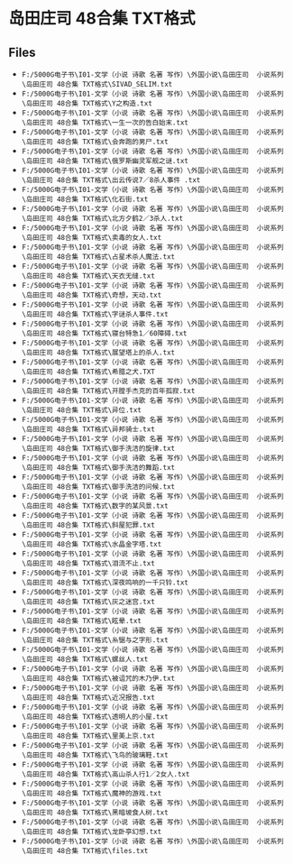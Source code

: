 # 岛田庄司 48合集 TXT格式

## Files

- `F:/5000G电子书\I01-文学（小说 诗歌 名著 写作）\外国小说\岛田庄司  小说系列\岛田庄司 48合集 TXT格式\SIVAD_SELIM.txt`
- `F:/5000G电子书\I01-文学（小说 诗歌 名著 写作）\外国小说\岛田庄司  小说系列\岛田庄司 48合集 TXT格式\Y之构造.txt`
- `F:/5000G电子书\I01-文学（小说 诗歌 名著 写作）\外国小说\岛田庄司  小说系列\岛田庄司 48合集 TXT格式\一生一次的告白始末.txt`
- `F:/5000G电子书\I01-文学（小说 诗歌 名著 写作）\外国小说\岛田庄司  小说系列\岛田庄司 48合集 TXT格式\会奔跑的男尸.txt`
- `F:/5000G电子书\I01-文学（小说 诗歌 名著 写作）\外国小说\岛田庄司  小说系列\岛田庄司 48合集 TXT格式\俄罗斯幽灵军舰之谜.txt`
- `F:/5000G电子书\I01-文学（小说 诗歌 名著 写作）\外国小说\岛田庄司  小说系列\岛田庄司 48合集 TXT格式\出云传说7／8杀人事件 .txt`
- `F:/5000G电子书\I01-文学（小说 诗歌 名著 写作）\外国小说\岛田庄司  小说系列\岛田庄司 48合集 TXT格式\化石街.txt`
- `F:/5000G电子书\I01-文学（小说 诗歌 名著 写作）\外国小说\岛田庄司  小说系列\岛田庄司 48合集 TXT格式\北方夕鹤2／3杀人.txt`
- `F:/5000G电子书\I01-文学（小说 诗歌 名著 写作）\外国小说\岛田庄司  小说系列\岛田庄司 48合集 TXT格式\卖毒的女人.txt`
- `F:/5000G电子书\I01-文学（小说 诗歌 名著 写作）\外国小说\岛田庄司  小说系列\岛田庄司 48合集 TXT格式\占星术杀人魔法.txt`
- `F:/5000G电子书\I01-文学（小说 诗歌 名著 写作）\外国小说\岛田庄司  小说系列\岛田庄司 48合集 TXT格式\天衣无缝.txt`
- `F:/5000G电子书\I01-文学（小说 诗歌 名著 写作）\外国小说\岛田庄司  小说系列\岛田庄司 48合集 TXT格式\奇想，天动.txt`
- `F:/5000G电子书\I01-文学（小说 诗歌 名著 写作）\外国小说\岛田庄司  小说系列\岛田庄司 48合集 TXT格式\字谜杀人事件.txt`
- `F:/5000G电子书\I01-文学（小说 诗歌 名著 写作）\外国小说\岛田庄司  小说系列\岛田庄司 48合集 TXT格式\寝台特急1／60障碍.txt`
- `F:/5000G电子书\I01-文学（小说 诗歌 名著 写作）\外国小说\岛田庄司  小说系列\岛田庄司 48合集 TXT格式\展望塔上的杀人.txt`
- `F:/5000G电子书\I01-文学（小说 诗歌 名著 写作）\外国小说\岛田庄司  小说系列\岛田庄司 48合集 TXT格式\希腊之犬.TXT`
- `F:/5000G电子书\I01-文学（小说 诗歌 名著 写作）\外国小说\岛田庄司  小说系列\岛田庄司 48合集 TXT格式\开膛手杰克的百年孤寂.txt`
- `F:/5000G电子书\I01-文学（小说 诗歌 名著 写作）\外国小说\岛田庄司  小说系列\岛田庄司 48合集 TXT格式\异位.txt`
- `F:/5000G电子书\I01-文学（小说 诗歌 名著 写作）\外国小说\岛田庄司  小说系列\岛田庄司 48合集 TXT格式\异邦骑士.txt`
- `F:/5000G电子书\I01-文学（小说 诗歌 名著 写作）\外国小说\岛田庄司  小说系列\岛田庄司 48合集 TXT格式\御手洗洁的旋律.txt`
- `F:/5000G电子书\I01-文学（小说 诗歌 名著 写作）\外国小说\岛田庄司  小说系列\岛田庄司 48合集 TXT格式\御手洗洁的舞蹈.txt`
- `F:/5000G电子书\I01-文学（小说 诗歌 名著 写作）\外国小说\岛田庄司  小说系列\岛田庄司 48合集 TXT格式\御手洗洁的问候.txt`
- `F:/5000G电子书\I01-文学（小说 诗歌 名著 写作）\外国小说\岛田庄司  小说系列\岛田庄司 48合集 TXT格式\数字的某风景.txt`
- `F:/5000G电子书\I01-文学（小说 诗歌 名著 写作）\外国小说\岛田庄司  小说系列\岛田庄司 48合集 TXT格式\斜屋犯罪.txt`
- `F:/5000G电子书\I01-文学（小说 诗歌 名著 写作）\外国小说\岛田庄司  小说系列\岛田庄司 48合集 TXT格式\水晶金字塔.txt`
- `F:/5000G电子书\I01-文学（小说 诗歌 名著 写作）\外国小说\岛田庄司  小说系列\岛田庄司 48合集 TXT格式\泪流不止.txt`
- `F:/5000G电子书\I01-文学（小说 诗歌 名著 写作）\外国小说\岛田庄司  小说系列\岛田庄司 48合集 TXT格式\深夜鸣响的一千只铃.txt`
- `F:/5000G电子书\I01-文学（小说 诗歌 名著 写作）\外国小说\岛田庄司  小说系列\岛田庄司 48合集 TXT格式\灰之迷宫.txt`
- `F:/5000G电子书\I01-文学（小说 诗歌 名著 写作）\外国小说\岛田庄司  小说系列\岛田庄司 48合集 TXT格式\眩晕.txt`
- `F:/5000G电子书\I01-文学（小说 诗歌 名著 写作）\外国小说\岛田庄司  小说系列\岛田庄司 48合集 TXT格式\糸锯与之字形.txt`
- `F:/5000G电子书\I01-文学（小说 诗歌 名著 写作）\外国小说\岛田庄司  小说系列\岛田庄司 48合集 TXT格式\螺丝人.txt`
- `F:/5000G电子书\I01-文学（小说 诗歌 名著 写作）\外国小说\岛田庄司  小说系列\岛田庄司 48合集 TXT格式\被诅咒的木乃伊.txt`
- `F:/5000G电子书\I01-文学（小说 诗歌 名著 写作）\外国小说\岛田庄司  小说系列\岛田庄司 48合集 TXT格式\近况报告.txt`
- `F:/5000G电子书\I01-文学（小说 诗歌 名著 写作）\外国小说\岛田庄司  小说系列\岛田庄司 48合集 TXT格式\透明人的小屋.txt`
- `F:/5000G电子书\I01-文学（小说 诗歌 名著 写作）\外国小说\岛田庄司  小说系列\岛田庄司 48合集 TXT格式\里美上京.txt`
- `F:/5000G电子书\I01-文学（小说 诗歌 名著 写作）\外国小说\岛田庄司  小说系列\岛田庄司 48合集 TXT格式\飞鸟的玻璃鞋.txt`
- `F:/5000G电子书\I01-文学（小说 诗歌 名著 写作）\外国小说\岛田庄司  小说系列\岛田庄司 48合集 TXT格式\高山杀人行1／2女人.txt`
- `F:/5000G电子书\I01-文学（小说 诗歌 名著 写作）\外国小说\岛田庄司  小说系列\岛田庄司 48合集 TXT格式\魔神的游戏.txt`
- `F:/5000G电子书\I01-文学（小说 诗歌 名著 写作）\外国小说\岛田庄司  小说系列\岛田庄司 48合集 TXT格式\黑暗坡食人树.txt`
- `F:/5000G电子书\I01-文学（小说 诗歌 名著 写作）\外国小说\岛田庄司  小说系列\岛田庄司 48合集 TXT格式\龙卧亭幻想.txt`
- `F:/5000G电子书\I01-文学（小说 诗歌 名著 写作）\外国小说\岛田庄司  小说系列\岛田庄司 48合集 TXT格式\files.txt`
